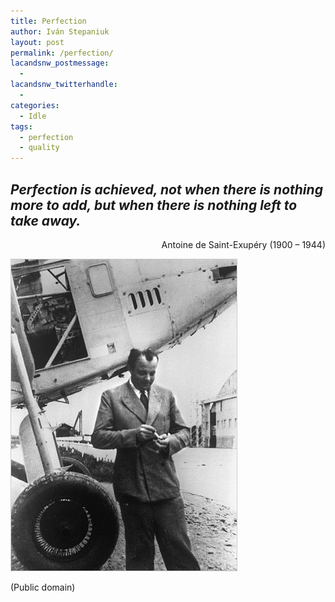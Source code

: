 ```yaml
---
title: Perfection
author: Iván Stepaniuk
layout: post
permalink: /perfection/
lacandsnw_postmessage:
  - 
lacandsnw_twitterhandle:
  - 
categories:
  - Idle
tags:
  - perfection
  - quality
---
```

<h2 style="text-align: left;">
  <em>Perfection is achieved, not when there is nothing more to add, but when there is nothing left to take away.</em>
</h2>

<p style="text-align: right;">
  Antoine de Saint-Exupéry (1900 &#8211; 1944)
</p>

<div id="attachment_134" style="width: 373px" class="wp-caption alignleft">
  <a href="/img/antoine-saint-exupery.jpg"><img class="size-full wp-image-134" title="antoine-saint-exupery" alt="" src="/img/antoine-saint-exupery.jpg" width="363" height="500" /></a>
  
  <p class="wp-caption-text">
    (Public domain)
  </p>
</div>

&nbsp;

&nbsp;